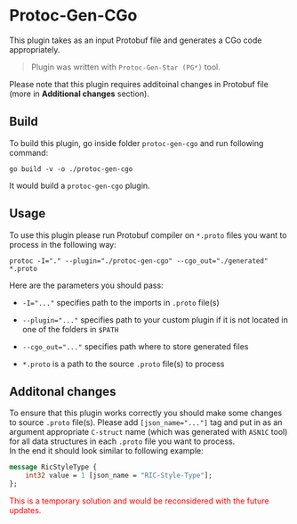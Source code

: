 # Protoc-Gen-CGo
This plugin takes as an input Protobuf file and generates a CGo code appropriately.
> Plugin was written with `Protoc-Gen-Star (PG*)` tool.

Please note that this plugin requires additoinal changes in Protobuf file (more in **Additional changes** section).

## Build
To build this plugin, go inside folder `protoc-gen-cgo` and run following command:

`go build -v -o ./protoc-gen-cgo`

It would build a `protoc-gen-cgo` plugin.

## Usage
To use this plugin please run Protobuf compiler on `*.proto` files you want to process in the following way:

`protoc -I="." --plugin="./protoc-gen-cgo" --cgo_out="./generated" *.proto`

Here are the parameters you should pass:

- `-I="..."` specifies path to the imports in `.proto` file(s)

- `--plugin="..."` specifies path to your custom plugin if it is not located in one of the folders in `$PATH`

- `--cgo_out="..."` specifies path where to store generated files

- `*.proto` is a path to the source `.proto` file(s) to process

## Additonal changes
To ensure that this plugin works correctly you should make some changes to source `.proto` file(s). Please add `[json_name="..."]` tag 
and put in as an argument appropriate `C-struct` name (which was generated with `ASN1C` tool) for all data structures in each `.proto` file
you want to process.   
In the end it should look similar to following example:

```protobuf
message RicStyleType {
    int32 value = 1 [json_name = "RIC-Style-Type"];
};
```

<span style="color:red"> This is a temporary solution and would be reconsidered with the future updates. </span>